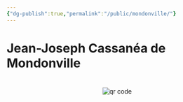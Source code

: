 ```yaml
---
{"dg-publish":true,"permalink":"/public/mondonville/"}
---
```


# Jean-Joseph Cassanéa de Mondonville




#
<p style="text-align: center;"><img src="https://chart.googleapis.com/chart?cht=qr&chl=https://notes.andrasdenes.com/mondonville&chs=180x180&choe=UTF-8&chld=L|2" alt="qr code"></p>

